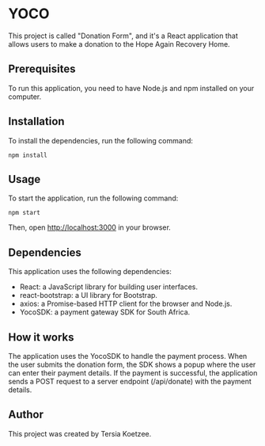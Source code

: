 # YOCO

This project is called "Donation Form", and it's a React application that allows users to make a donation to the Hope Again Recovery Home.

## Prerequisites

To run this application, you need to have Node.js and npm installed on your computer.

## Installation

To install the dependencies, run the following command:

`npm install`

## Usage

To start the application, run the following command:

`npm start`

Then, open [http://localhost:3000](http://localhost:3000/) in your browser.

## Dependencies

This application uses the following dependencies:

- React: a JavaScript library for building user interfaces.
- react-bootstrap: a UI library for Bootstrap.
- axios: a Promise-based HTTP client for the browser and Node.js.
- YocoSDK: a payment gateway SDK for South Africa.

## How it works

The application uses the YocoSDK to handle the payment process. When the user submits the donation form, the SDK shows a popup where the user can enter their payment details. If the payment is successful, the application sends a POST request to a server endpoint (/api/donate) with the payment details.

## Author

This project was created by Tersia Koetzee.
